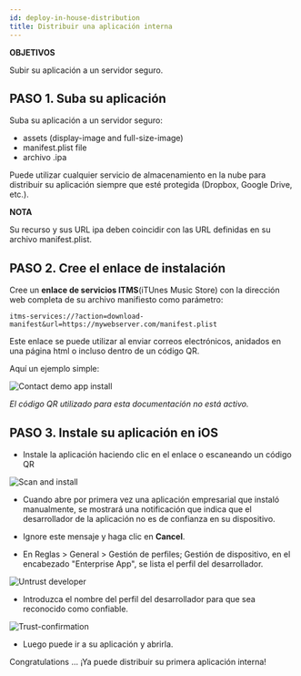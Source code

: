 ```yaml
---
id: deploy-in-house-distribution
title: Distribuir una aplicación interna
---
```


<div class = "objectives"> 

**OBJETIVOS**

Subir su aplicación a un servidor seguro.</div> 

## PASO 1. Suba su aplicación

Suba su aplicación a un servidor seguro:

* assets (display-image and full-size-image)
* manifest.plist file
* archivo .ipa

Puede utilizar cualquier servicio de almacenamiento en la nube para distribuir su aplicación siempre que esté protegida (Dropbox, Google Drive, etc.).<div class = "tips"> 

**NOTA**

Su recurso y sus URL ipa deben coincidir con las URL definidas en su archivo manifest.plist.</div> 

## PASO 2. Cree el enlace de instalación

Cree un **enlace de servicios ITMS**(iTUnes Music Store) con la dirección web completa de su archivo manifiesto como parámetro:

    itms-services://?action=download-manifest&url=https://mywebserver.com/manifest.plist
    
    

Este enlace se puede utilizar al enviar correos electrónicos, anidados en una página html o incluso dentro de un código QR.

Aquí un ejemplo simple:

![Contact demo app install](assets/en/deploy-in-house/Contact-demo-app-install.png)

*El código QR utilizado para esta documentación no está activo.*

## PASO 3. Instale su aplicación en iOS

* Instale la aplicación haciendo clic en el enlace o escaneando un código QR

![Scan and install](assets/en/deploy-in-house/Scan-and-install.png)

* Cuando abre por primera vez una aplicación empresarial que instaló manualmente, se mostrará una notificación que indica que el desarrollador de la aplicación no es de confianza en su dispositivo.

* Ignore este mensaje y haga clic en **Cancel**.

* En Reglas > General > Gestión de perfiles; Gestión de dispositivo, en el encabezado "Enterprise App", se lista el perfil del desarrollador.

![Untrust developer](assets/en/deploy-in-house/Untrust-developer.png)

* Introduzca el nombre del perfil del desarrollador para que sea reconocido como confiable.

![Trust-confirmation](assets/en/deploy-in-house/Trust-confirmation.png)

* Luego puede ir a su aplicación y abrirla.

Congratulations ... ¡Ya puede distribuir su primera aplicación interna!